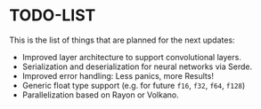 TODO-LIST
=========

This is the list of things that are planned for the next updates:

 - Improved layer architecture to support convolutional layers.
 - Serialization and deserialization for neural networks via Serde.
 - Improved error handling: Less panics, more Results!
 - Generic float type support (e.g. for future `f16`, `f32`, `f64`, `f128`)
 - Parallelization based on Rayon or Volkano.
